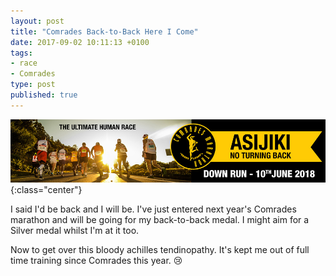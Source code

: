 ```yaml
---
layout: post
title: "Comrades Back-to-Back Here I Come"
date: 2017-09-02 10:11:13 +0100
tags:
- race
- Comrades
type: post
published: true
---
```


![Comrades 2018](/img/comrades-2018.jpg){:class="center"}

I said I'd be back and I will be. I've just entered next year's Comrades marathon and will be going for my back-to-back medal. I might aim for a Silver medal whilst I'm at it too.

Now to get over this bloody achilles tendinopathy. It's kept me out of full time training since Comrades this year. 😢
